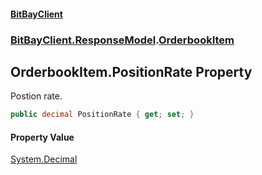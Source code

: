 #### [BitBayClient](./index.md 'index')
### [BitBayClient.ResponseModel](./BitBayClient-ResponseModel.md 'BitBayClient.ResponseModel').[OrderbookItem](./BitBayClient-ResponseModel-OrderbookItem.md 'BitBayClient.ResponseModel.OrderbookItem')
## OrderbookItem.PositionRate Property
Postion rate.  
```csharp
public decimal PositionRate { get; set; }
```
#### Property Value
[System.Decimal](https://docs.microsoft.com/en-us/dotnet/api/System.Decimal 'System.Decimal')  
